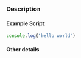 <!-- These comments won't appear in the final PR, so you can just leave them here -->
### Description <!-- A brief description of the bug this fixes, the feature this adds, or provide a link to the issue this closes -->



#### Example Script <!-- Please provide an example script showing that the bug is fixed, or how the feature is used, if applicable -->
```js
console.log('hello world')
```

#### Other details <!-- Any other important information, like if this is likely to break addons -->
